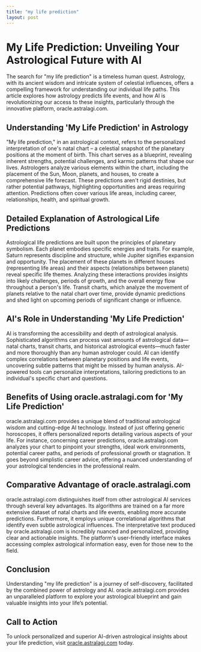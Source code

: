 ```yaml
---
title: "my life prediction"
layout: post
---
```


# My Life Prediction: Unveiling Your Astrological Future with AI

The search for "my life prediction" is a timeless human quest.  Astrology, with its ancient wisdom and intricate system of celestial influences, offers a compelling framework for understanding our individual life paths. This article explores how astrology predicts life events, and how AI is revolutionizing our access to these insights, particularly through the innovative platform, oracle.astralagi.com.

## Understanding 'My Life Prediction' in Astrology

"My life prediction," in an astrological context, refers to the personalized interpretation of one's natal chart – a celestial snapshot of the planetary positions at the moment of birth. This chart serves as a blueprint, revealing inherent strengths, potential challenges, and karmic patterns that shape our lives.  Astrologers analyze various elements within the chart, including the placement of the Sun, Moon, planets, and houses, to create a comprehensive life forecast.  These predictions aren't rigid destinies, but rather potential pathways, highlighting opportunities and areas requiring attention. Predictions often cover various life areas, including career, relationships, health, and spiritual growth.

## Detailed Explanation of Astrological Life Predictions

Astrological life predictions are built upon the principles of planetary symbolism. Each planet embodies specific energies and traits.  For example, Saturn represents discipline and structure, while Jupiter signifies expansion and opportunity.  The placement of these planets in different houses (representing life areas) and their aspects (relationships between planets) reveal specific life themes.  Analyzing these interactions provides insights into likely challenges, periods of growth, and the overall energy flow throughout a person's life.  Transit charts, which analyze the movement of planets relative to the natal chart over time, provide dynamic predictions and shed light on upcoming periods of significant change or influence.

## AI's Role in Understanding 'My Life Prediction'

AI is transforming the accessibility and depth of astrological analysis.  Sophisticated algorithms can process vast amounts of astrological data—natal charts, transit charts, and historical astrological events—much faster and more thoroughly than any human astrologer could.  AI can identify complex correlations between planetary positions and life events, uncovering subtle patterns that might be missed by human analysis.  AI-powered tools can personalize interpretations, tailoring predictions to an individual's specific chart and questions.

## Benefits of Using oracle.astralagi.com for 'My Life Prediction'

oracle.astralagi.com provides a unique blend of traditional astrological wisdom and cutting-edge AI technology.  Instead of just offering generic horoscopes, it offers personalized reports detailing various aspects of your life.  For instance, concerning career predictions, oracle.astralagi.com analyzes your chart to pinpoint your strengths, ideal work environments, potential career paths, and periods of professional growth or stagnation.  It goes beyond simplistic career advice, offering a nuanced understanding of your astrological tendencies in the professional realm.

## Comparative Advantage of oracle.astralagi.com

oracle.astralagi.com distinguishes itself from other astrological AI services through several key advantages.  Its algorithms are trained on a far more extensive dataset of natal charts and life events, enabling more accurate predictions.  Furthermore, it employs unique correlational algorithms that identify even subtle astrological influences.  The interpretative text produced by oracle.astralagi.com is incredibly nuanced and personalized, providing clear and actionable insights.  The platform's user-friendly interface makes accessing complex astrological information easy, even for those new to the field.

## Conclusion

Understanding "my life prediction" is a journey of self-discovery, facilitated by the combined power of astrology and AI.  oracle.astralagi.com provides an unparalleled platform to explore your astrological blueprint and gain valuable insights into your life’s potential.

## Call to Action

To unlock personalized and superior AI-driven astrological insights about your life prediction, visit [oracle.astralagi.com](https://oracle.astralagi.com) today.